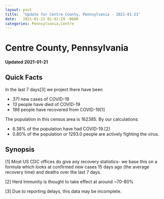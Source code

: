 ```yaml
---
layout: post
title:  "Update for Centre County, Pennsylvania - 2021-01-21"
date:   2021-01-21 01:01:29 -0600
categories: Pennsylvania,Centre
---
```


# Centre County, Pennsylvania
#### Updated 2021-01-21

## Quick Facts

In the last 7 days[3] we project there have been
- *371* new cases of COVID-19
- *13* people have died of COVID-19
- *186* people have recovered from COVID-19[1]

The population in this census area is 162385. By our calculations:
- 6.38% of the population have had COVID-19.[2]
- 0.80% of the population or 1293.0 people are actively fighting the virus.

## Synopsis




[1] Most US CDC offices do give any recovery statistics- we base this on a formula which looks at confirmed new cases
15 days ago (the average recovery time) and deaths over the last 7 days.

[2] Herd Immunity is thought to take effect at around ~70-80%

[3] Due to reporting delays, this data may be incomplete.
 
    